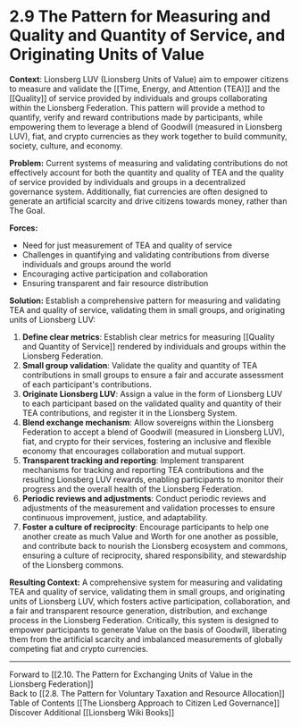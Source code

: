 # 2.9 The Pattern for Measuring and Quality and Quantity of Service, and Originating Units of Value

**Context**: Lionsberg LUV (Lionsberg Units of Value) aim to empower citizens to measure and validate the [[Time, Energy, and Attention (TEA)]] and the [[Quality]] of service provided by individuals and groups collaborating within the Lionsberg Federation. This pattern will provide a method to quantify, verify and reward contributions made by participants, while empowering them to leverage a blend of Goodwill (measured in Lionsberg LUV), fiat, and crypto currencies as they work together to build community, society, culture, and economy. 

**Problem:** Current systems of measuring and validating contributions do not effectively account for both the quantity and quality of TEA and the quality of service provided by individuals and groups in a decentralized governance system. Additionally, fiat currencies are often designed to generate an artificial scarcity and drive citizens towards money, rather than The Goal. 

**Forces:**

-   Need for just measurement of TEA and quality of service
-   Challenges in quantifying and validating contributions from diverse individuals and groups around the world 
-   Encouraging active participation and collaboration
-   Ensuring transparent and fair resource distribution

**Solution:** Establish a comprehensive pattern for measuring and validating TEA and quality of service, validating them in small groups, and originating units of Lionsberg LUV:

1.  **Define clear metrics**: Establish clear metrics for measuring [[Quality and Quantity of Service]] rendered by individuals and groups within the Lionsberg Federation.
2.  **Small group validation**: Validate the quality and quantity of TEA contributions in small groups to ensure a fair and accurate assessment of each participant's contributions.
3.  **Originate Lionsberg LUV**: Assign a value in the form of Lionsberg LUV to each participant based on the validated quality and quantity of their TEA contributions, and register it in the Lionsberg System.
4.  **Blend exchange mechanism**: Allow sovereigns within the Lionsberg Federation to accept a blend of Goodwill (measured in Lionsberg LUV), fiat, and crypto for their services, fostering an inclusive and flexible economy that encourages collaboration and mutual support.
5.  **Transparent tracking and reporting**: Implement transparent mechanisms for tracking and reporting TEA contributions and the resulting Lionsberg LUV rewards, enabling participants to monitor their progress and the overall health of the Lionsberg Federation.
6.  **Periodic reviews and adjustments**: Conduct periodic reviews and adjustments of the measurement and validation processes to ensure continuous improvement, justice, and adaptability.
7.  **Foster a culture of reciprocity**: Encourage participants to help one another create as much Value and Worth for one another as possible, and contribute back to nourish the Lionsberg ecosystem and commons, ensuring a culture of reciprocity, shared responsibility, and stewardship of the Lionsberg commons. 

**Resulting Context:** A comprehensive system for measuring and validating TEA and quality of service, validating them in small groups, and originating units of Lionsberg LUV, which fosters active participation, collaboration, and a fair and transparent resource generation, distribution, and exchange process in the Lionsberg Federation. Critically, this system is designed to empower participants to generate Value on the basis of Goodwill, liberating them from the artificial scarcity and imbalanced measurements of globally competing fiat and crypto currencies. 

___

Forward to [[2.10. The Pattern for Exchanging Units of Value in the Lionsberg Federation]]  
Back to [[2.8. The Pattern for Voluntary Taxation and Resource Allocation]]  
Table of Contents [[The Lionsberg Approach to Citizen Led Governance]]
Discover Additional [[Lionsberg Wiki Books]]  